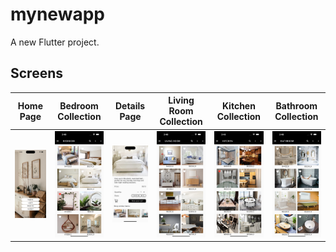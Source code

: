 # mynewapp

A new Flutter project.


## Screens 
| Home Page | Bedroom Collection |  Details Page | Living Room Collection |  Kitchen Collection |  Bathroom Collection |
:----------:|:-------------:|:--------------:|:----------:|:-------------:|:--------------:|
![](./readme_files/home_page.png) | ![](./readme_files/bedroom_collection.png) | ![](./readme_files/details_page.png) | ![](./readme_files/living_room_collection.png) | ![](./readme_files/kitchen_collection.png) | ![](./readme_files/bathroom_collection.png) |
